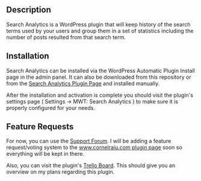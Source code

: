 ## Description

Search Analytics is a WordPress plugin that will keep history of the search terms used by your users and group them in a set of statistics including the number of posts resulted from that search term.

## Installation

Search Analytics can be installed via the WordPress Automatic Plugin Install page in the admin panel.
It can also be downloaded from this repository or from the [Search Analytics Plugin Page](https://wordpress.org/plugins/search-analytics) and installed manually.

After the installation and activation is complete you should visit the plugin's settings page ( Settings -> MWT: Search Analytics ) to make sure it is properly configured for your needs.

## Feature Requests

For now, you can use the [Support Forum](https://wordpress.org/support/plugin/search-analytics). I will be adding a feature request/voting system to the [www.cornelraiu.com plugin page](https://www.cornelraiu.com/mwt-search-analytics/) soon so everything will be kept in there.

Also, you can visit the plugin's [Trello Board](https://trello.com/b/MvIWInjW). This should give you an overview on my plans regarding this plugin.
